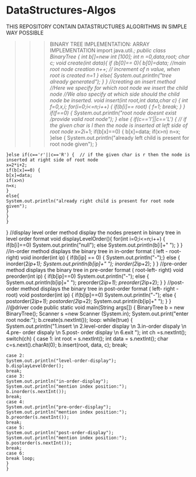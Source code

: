 # DataStructures-Algos
THIS REPOSITORY CONTAIN DATASTRUCTURES ALGORITHMS IN SIMPLE WAY POSSIBLE
>>> BINARY TREE IMPLEMENTATION:
>> ARRAY IMPLEMENTATION
import java.util.*;
public class BinaryTree {
int b[]=new int [100];
   int n =0,data,root;
   char c;
   void create(int data){
       if (b[0]== 0){
           b[0]=data;  //main root node creation
           n++;        // increment of n value, when root is created n=1
       }
       else{
           System.out.println("tree already generated");
       }
   }
   //creating an insert method
   //Here we specify for which root node we insert the child node
   //We also specify at which side should the child node be inserted.
   void insert(int root,int data,char c) {
    int f=0,x,i;
    for(i=0;i<=n;i++) {
    if(b[i]== root) {
    f=1;
    break;
    }
    }
    if(f==0) {
    System.out.println("root node doesnt exist /provide valid root node");
    }
    else {
    if(c=='l'||c=='L') {  // if the given char is l then the node is inserted at left side of root node
    x=2*i+1;
    if(b[x]==0) {
    b[x]=data;
    if(x>n)
    n=x;
    }else {
    System.out.println("already left child is present for root node given");
    }
   
    }else if(c=='r'||c=='R') {  // if the given char is r then the node is inserted at right side of root node
    x=2*i+2;
    if(b[x]==0) {
    b[x]=data;
    if(x>n)
    n=x;
    }
    else{
    System.out.println("already right child is present for root node given");
    }
    }
    }
   }
   //display level order method display the nodes present in binary tree in level order format
   void displayLevelOrder(){
    for(int i=0;i<=n;i++) {
    if(b[i]==0)
    System.out.println("null");
    else
    System.out.println(b[i]+"  ");
    }
   }
   //in-order method displays the binary tree in in-order format ( left - root- right)
   void inorder(int ip)
   {
    if(b[ip] == 0) {
    System.out.println("-");}
    else {
    inorder(2*ip+1);
    System.out.println(b[ip]+" ");
    inorder(2*ip+2);
    }
   }
   //pre-order method displays the binary tree in pre-order format (  root-left- right)
   void preorder(int ip)
   {
    if(b[ip]==0)
    System.out.println("-");
    else {
    System.out.println(b[ip]+" ");
    preorder(2*ip+1);
    preorder(2*ip+2);
    }
   }
   //post-order method displays the binary tree in post-order format ( left- right - root)
   void postorder(int ip)
   {
    if(b[ip]==0)
    System.out.println("-");
    else {
    postorder(2*ip+1);
    postorder(2*ip+2);
    System.out.println(b[ip]+" ");
    }
   }
  //@driver code
   public static void main(String args[]) {
    BinaryTree b = new BinaryTree();
    Scanner s =new Scanner (System.in);
    System.out.print("enter root node:");
    b.create(s.nextInt());
    loop:
    while(true) {
    System.out.println("1.insert \n 2.level-order display \n 3.in-order dispaly \n 4.pre- order dispaly \n 5.post- order display \n 6.exit ");
    int ch =s.nextInt();
    switch(ch) {
    case 1:
    int root = s.nextInt();
    int data = s.nextInt();
    char c=s.next().charAt(0);
    b.insert(root, data, c);
    break;
   
    case 2:
    System.out.println("level-order-display");
    b.displayLevelOrder();
    break;
    case 3:
    System.out.println("in-order-display");
    System.out.println("mention index position:");
    b.inorder(s.nextInt());
    break;
    case 4:
    System.out.println("pre-order-display");
    System.out.println("mention index position:");
    b.preorder(s.nextInt());
    break;
    case 5:
    System.out.println("post-order-display");
    System.out.println("mention index position:");
    b.postorder(s.nextInt());
    break;
    case 6:
    break loop;
    }
    }
    
